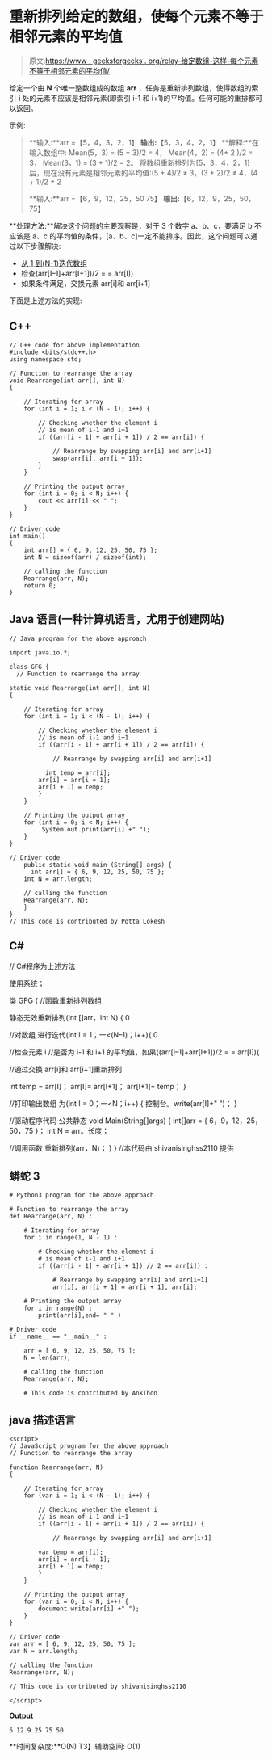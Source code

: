 # 重新排列给定的数组，使每个元素不等于相邻元素的平均值

> 原文:[https://www . geeksforgeeks . org/relay-给定数组-这样-每个元素不等于相邻元素的平均值/](https://www.geeksforgeeks.org/rearrange-given-array-such-that-each-elements-is-not-equal-to-mean-of-adjacent-elements/)

给定一个由 **N** 个唯一整数组成的数组 **arr** ，任务是重新排列数组，使得数组的索引 **i** 处的元素不应该是相邻元素(即索引 i-1 和 i+1)的平均值。任何可能的重排都可以返回。

示例:

> **输入:**arr =【5，4，3，2，1】
> **输出:**【5，3，4，2，1】
> **解释:**在输入数组中:
> Mean(5，3) = (5 + 3)/2 = 4，
> Mean(4，2) = (4+ 2 )/2 = 3，
> Mean(3，1) = (3 + 1)/2 = 2。
> 将数组重新排列为[5，3，4，2，1]后，现在没有元素是相邻元素的平均值:(5 + 4)/2 ≠ 3，(3 + 2)/2 ≠ 4，(4 + 1)/2 ≠ 2
> 
> **输入:**arr =【6，9，12，25，50 75】
> **输出:**【6，12，9，25，50，75】

**处理方法:**解决这个问题的主要观察是，对于 3 个数字 a、b、c，要满足 b 不应该是 a、c 的平均值的条件，[a、b、c]一定不能排序。因此，这个问题可以通过以下步骤解决:

*   [从 1 到(N-1)迭代数组](https://www.geeksforgeeks.org/iterating-arrays-java/)
*   检查(arr[I–1]+arr[I+1])/2 = = arr[I])
*   如果条件满足，交换元素 arr[i]和 arr[i+1]

下面是上述方法的实现:

## C++

```
// C++ code for above implementation
#include <bits/stdc++.h>
using namespace std;

// Function to rearrange the array
void Rearrange(int arr[], int N)
{

    // Iterating for array
    for (int i = 1; i < (N - 1); i++) {

        // Checking whether the element i
        // is mean of i-1 and i+1
        if ((arr[i - 1] + arr[i + 1]) / 2 == arr[i]) {

            // Rearrange by swapping arr[i] and arr[i+1]
            swap(arr[i], arr[i + 1]);
        }
    }

    // Printing the output array
    for (int i = 0; i < N; i++) {
        cout << arr[i] << " ";
    }
}

// Driver code
int main()
{
    int arr[] = { 6, 9, 12, 25, 50, 75 };
    int N = sizeof(arr) / sizeof(int);

    // calling the function
    Rearrange(arr, N);
    return 0;
}
```

## Java 语言(一种计算机语言，尤用于创建网站)

```
// Java program for the above approach

import java.io.*;

class GFG {
  // Function to rearrange the array

static void Rearrange(int arr[], int N)
{

    // Iterating for array
    for (int i = 1; i < (N - 1); i++) {

        // Checking whether the element i
        // is mean of i-1 and i+1
        if ((arr[i - 1] + arr[i + 1]) / 2 == arr[i]) {

            // Rearrange by swapping arr[i] and arr[i+1]

          int temp = arr[i];
        arr[i] = arr[i + 1];
        arr[i + 1] = temp;
        }
    }

    // Printing the output array
    for (int i = 0; i < N; i++) {
         System.out.print(arr[i] +" ");
    }
}

// Driver code
    public static void main (String[] args) {
      int arr[] = { 6, 9, 12, 25, 50, 75 };
    int N = arr.length;

    // calling the function
    Rearrange(arr, N);
    }
}
// This code is contributed by Potta Lokesh
```

## C#

// C#程序为上述方法

使用系统；

类 GFG {
//函数重新排列数组

静态无效重新排列(int []arr，int N)
{ 0

//对数组
进行迭代(int I = 1；一<(N–1)；i++){ 0

//检查元素 i
//是否为 i-1 和 i+1
的平均值，如果((arr[I–1]+arr[I+1])/2 = = arr[I]){

//通过交换 arr[i]和 arr[i+1]重新排列

int temp = arr[I]；
arr[I]= arr[I+1]；
arr[I+1]= temp；
}

//打印输出数组
为(int I = 0；一<N；i++) {
控制台。write(arr[I]+" ")；
}

//驱动程序代码
公共静态 void Main(String[]args)
{
int[]arr = { 6，9，12，25，50，75 }；
int N = arr。长度；

//调用函数
重新排列(arr，N)；
}
}
//本代码由 shivanisinghss2110 提供

## 蟒蛇 3

```
# Python3 program for the above approach

# Function to rearrange the array
def Rearrange(arr, N) :

    # Iterating for array
    for i in range(1, N - 1) :

        # Checking whether the element i
        # is mean of i-1 and i+1
        if ((arr[i - 1] + arr[i + 1]) // 2 == arr[i]) :

            # Rearrange by swapping arr[i] and arr[i+1]
            arr[i], arr[i + 1] = arr[i + 1], arr[i];

    # Printing the output array
    for i in range(N) :
        print(arr[i],end= " " )

# Driver code
if __name__ == "__main__" :

    arr = [ 6, 9, 12, 25, 50, 75 ];
    N = len(arr);

    # calling the function
    Rearrange(arr, N);

    # This code is contributed by AnkThon
```

## java 描述语言

```
<script>
// JavaScript program for the above approach
// Function to rearrange the array

function Rearrange(arr, N)
{

    // Iterating for array
    for (var i = 1; i < (N - 1); i++) {

        // Checking whether the element i
        // is mean of i-1 and i+1
        if ((arr[i - 1] + arr[i + 1]) / 2 == arr[i]) {

            // Rearrange by swapping arr[i] and arr[i+1]

        var temp = arr[i];
        arr[i] = arr[i + 1];
        arr[i + 1] = temp;
        }
    }

    // Printing the output array
    for (var i = 0; i < N; i++) {
        document.write(arr[i] +" ");
    }
}

// Driver code
var arr = [ 6, 9, 12, 25, 50, 75 ];
var N = arr.length;

// calling the function
Rearrange(arr, N);

// This code is contributed by shivanisinghss2110

</script>
```

**Output**

```
6 12 9 25 75 50 
```

**时间复杂度:**O(N)
T3】辅助空间: O(1)